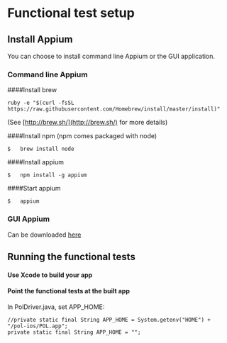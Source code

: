 # Functional test setup

## Install Appium

You can choose to install command line Appium or the GUI application.

###  Command line Appium

####Install brew

```
ruby -e "$(curl -fsSL https://raw.githubusercontent.com/Homebrew/install/master/install)"
```
(See [http://brew.sh/](http://brew.sh/) for more details)

####Install npm 
(npm comes packaged with node)

```
$	brew install node
```

####Install appium

```
$	npm install -g appium
```
####Start appium

```
$	appium
```

###  GUI Appium
Can be downloaded [here](http://appium.io/downloads.html)


## Running the functional tests
#### Use Xcode to build your app
#### Point the functional tests at the built app
In PolDriver.java, set APP_HOME:

```
//private static final String APP_HOME = System.getenv("HOME") + "/pol-ios/POL.app";
private static final String APP_HOME = "";
```